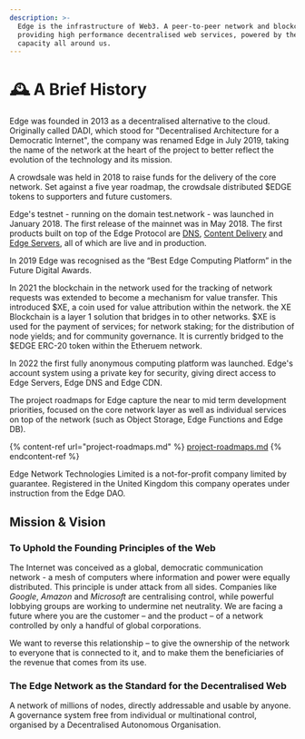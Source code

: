 ```yaml
---
description: >-
  Edge is the infrastructure of Web3. A peer-to-peer network and blockchain
  providing high performance decentralised web services, powered by the spare
  capacity all around us.
---
```


# 🕰 A Brief History

Edge was founded in 2013 as a decentralised alternative to the cloud. Originally called DADI, which stood for "Decentralised Architecture for a Democratic Internet", the company was renamed Edge in July 2019, taking the name of the network at the heart of the project to better reflect the evolution of the technology and its mission.

A crowdsale was held in 2018 to raise funds for the delivery of the core network. Set against a five year roadmap, the crowdsale distributed $EDGE tokens to supporters and future customers.

Edge's testnet - running on the domain test.network - was launched in January 2018. The first release of the mainnet was in May 2018. The first products built on top of the Edge Protocol are [DNS](https://edge.network/en/dns), [Content Delivery](https://edge.network/cdn) and [Edge Servers](https://edge.network/en/compute), all of which are live and in production.

In 2019 Edge was recognised as the “Best Edge Computing Platform” in the Future Digital Awards.

In 2021 the blockchain in the network used for the tracking of network requests was extended to become a mechanism for value transfer. This introduced $XE, a coin used for value attribution within the network. the XE Blockchain is a layer 1 solution that bridges in to other networks. $XE is used for the payment of services; for network staking; for the distribution of node yields; and for community governance. It is currently bridged to the $EDGE ERC-20 token within the Etheruem network.

In 2022 the first fully anonymous computing platform was launched. Edge's account system using a private key for security, giving direct access to Edge Servers, Edge DNS and Edge CDN.

The project roadmaps for Edge capture the near to mid term development priorities, focused on the core network layer as well as individual services on top of the network (such as Object Storage, Edge Functions and Edge DB).

{% content-ref url="project-roadmaps.md" %}
[project-roadmaps.md](project-roadmaps.md)
{% endcontent-ref %}

Edge Network Technologies Limited is a not-for-profit company limited by guarantee. Registered in the United Kingdom this company operates under instruction from the Edge DAO.

## Mission & Vision

### To Uphold the Founding Principles of the Web

The Internet was conceived as a global, democratic communication network - a mesh of computers where information and power were equally distributed. This principle is under attack from all sides. Companies like _Google_, _Amazon_ and _Microsoft_ are centralising control, while powerful lobbying groups are working to undermine net neutrality. We are facing a future where you are the customer – and the product – of a network controlled by only a handful of global corporations.

We want to reverse this relationship – to give the ownership of the network to everyone that is connected to it, and to make them the beneficiaries of the revenue that comes from its use.

### The Edge Network as the Standard for the Decentralised Web

A network of millions of nodes, directly addressable and usable by anyone. A governance system free from individual or multinational control, organised by a Decentralised Autonomous Organisation.
